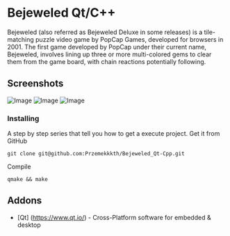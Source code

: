 # Bejeweled Qt/C++
Bejeweled (also referred as Bejeweled Deluxe in some releases) is a tile-matching puzzle video game by PopCap Games, developed for browsers in 2001. The first game developed by PopCap under their current name, Bejeweled, involves lining up three or more multi-colored gems to clear them from the game board, with chain reactions potentially following.

## Screenshots
![Image](https://user-images.githubusercontent.com/28188300/175765148-693f3e76-3aea-4920-92c4-7fdca62b46bf.png)
![Image](https://user-images.githubusercontent.com/28188300/175765150-400bb4c8-2c6f-4f53-99ff-d07289aebf07.png)
![Image](https://user-images.githubusercontent.com/28188300/175765151-8e9f67c0-070a-4388-b016-26b7f0c45b87.png)

### Installing
A step by step series  that tell you how to get a execute project.
Get it from GitHub
```
git clone git@github.com:Przemekkkth/Bejeweled_Qt-Cpp.git
```
Compile
```
qmake && make
```
## Addons
* [Qt] (https://www.qt.io/) - Cross-Platform software for embedded & desktop
